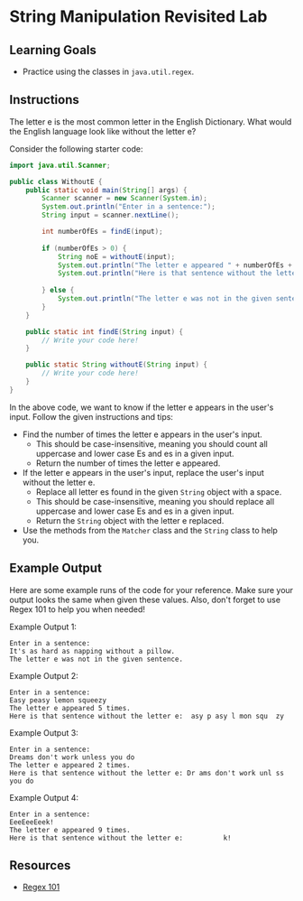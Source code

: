 # String Manipulation Revisited Lab

## Learning Goals

- Practice using the classes in `java.util.regex`.

## Instructions

The letter e is the most common letter in the English Dictionary. What would the
English language look like without the letter e?

Consider the following starter code:

```java
import java.util.Scanner;

public class WithoutE {
    public static void main(String[] args) {
        Scanner scanner = new Scanner(System.in);
        System.out.println("Enter in a sentence:");
        String input = scanner.nextLine();

        int numberOfEs = findE(input);
        
        if (numberOfEs > 0) {
            String noE = withoutE(input);
            System.out.println("The letter e appeared " + numberOfEs + " times.");
            System.out.println("Here is that sentence without the letter e: " + noE);
            
        } else {
            System.out.println("The letter e was not in the given sentence.");
        }
    }

    public static int findE(String input) {
        // Write your code here!
    }

    public static String withoutE(String input) {
        // Write your code here!
    }
}
```

In the above code, we want to know if the letter e appears in the user's input.
Follow the given instructions and tips:

- Find the number of times the letter e appears in the user's input.
  - This should be case-insensitive, meaning you should count all uppercase and
    lower case Es and es in a given input.
  - Return the number of times the letter e appeared.
- If the letter e appears in the user's input, replace the user's input without
  the letter e.
  - Replace all letter es found in the given `String` object with a space.
  - This should be case-insensitive, meaning you should replace all uppercase
    and lower case Es and es in a given input.
  - Return the `String` object with the letter e replaced.
- Use the methods from the `Matcher` class and the `String` class to help you.

## Example Output

Here are some example runs of the code for your reference. Make sure your output
looks the same when given these values. Also, don't forget to use Regex 101 to
help you when needed!

Example Output 1:

```plaintext
Enter in a sentence:
It's as hard as napping without a pillow.
The letter e was not in the given sentence.
```

Example Output 2:

```plaintext
Enter in a sentence:
Easy peasy lemon squeezy
The letter e appeared 5 times.
Here is that sentence without the letter e:  asy p asy l mon squ  zy
```

Example Output 3:

```plaintext
Enter in a sentence:
Dreams don't work unless you do
The letter e appeared 2 times.
Here is that sentence without the letter e: Dr ams don't work unl ss you do
```

Example Output 4:

```plaintext
Enter in a sentence:
EeeEeeEeek!
The letter e appeared 9 times.
Here is that sentence without the letter e:          k!
```

## Resources

- [Regex 101](https://regex101.com)
